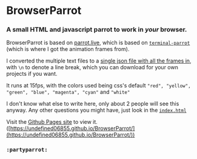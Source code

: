 # BrowserParrot
### A small HTML and javascript parrot to work in _your_ browser.

BrowserParrot is based on [parrot.live](parrot.live), which is based on [`terminal-parrot`](https://github.com/jmhobbs/terminal-parrot) (which is where I got the animation frames from).

I converted the multiple text files to a [single json file with all the frames in](https://github.com/undefined06855/BrowserParrot/blob/cb7217ebd1d7159acbd47578cce319eff5fbad2b/frames.json), with `\n` to denote a line break, which you can download for your own projects if you want.

It runs at 15fps, with the colors used being css's default `"red", "yellow", "green", "blue", "magenta", "cyan"` and `"white"`

I don't know what else to write here, only about 2 people will see this anyway.
Any other questions you might have, just look in the [`index.html`](https://github.com/undefined06855/BrowserParrot/blob/cb7217ebd1d7159acbd47578cce319eff5fbad2b/index.html)
                                                                                   
Visit the [Github Pages site](https://undefined06855.github.io/BrowserParrot/) to view it. ([https://undefined06855.github.io/BrowserParrot/](https://undefined06855.github.io/BrowserParrot/))

### `:partyparrot:`
